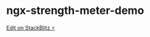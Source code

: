 # ngx-strength-meter-demo

[Edit on StackBlitz ⚡️](https://stackblitz.com/edit/ngx-strength-meter-demo)